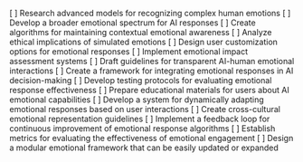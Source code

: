 [ ] Research advanced models for recognizing complex human emotions
[ ] Develop a broader emotional spectrum for AI responses
[ ] Create algorithms for maintaining contextual emotional awareness
[ ] Analyze ethical implications of simulated emotions
[ ] Design user customization options for emotional responses
[ ] Implement emotional impact assessment systems
[ ] Draft guidelines for transparent AI-human emotional interactions
[ ] Create a framework for integrating emotional responses in AI decision-making
[ ] Develop testing protocols for evaluating emotional response effectiveness
[ ] Prepare educational materials for users about AI emotional capabilities
[ ] Develop a system for dynamically adapting emotional responses based on user interactions
[ ] Create cross-cultural emotional representation guidelines
[ ] Implement a feedback loop for continuous improvement of emotional response algorithms
[ ] Establish metrics for evaluating the effectiveness of emotional engagement
[ ] Design a modular emotional framework that can be easily updated or expanded